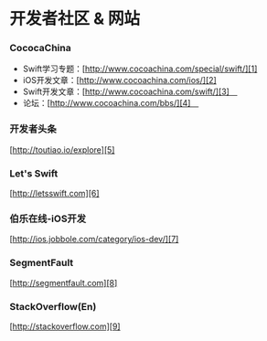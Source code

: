 # 开发者社区 & 网站
### CococaChina
- Swift学习专题：[http://www.cocoachina.com/special/swift/][1]
- iOS开发文章：[http://www.cocoachina.com/ios/][2]
- Swift开发文章：[http://www.cocoachina.com/swift/][3]　
- 论坛：[http://www.cocoachina.com/bbs/][4]　

### 开发者头条
[http://toutiao.io/explore][5]

### Let's Swift 
[http://letsswift.com][6]

### 伯乐在线-iOS开发
[http://ios.jobbole.com/category/ios-dev/][7]

### SegmentFault
[http://segmentfault.com][8]

### StackOverflow(En)
[http://stackoverflow.com][9]

[1]:	http://www.cocoachina.com/special/swift/
[2]:	http://www.cocoachina.com/ios/
[3]:	http://www.cocoachina.com/swift/
[4]:	http://www.cocoachina.com/bbs/
[5]:	http://toutiao.io/explore
[6]:	http://letsswift.com
[7]:	http://ios.jobbole.com/category/ios-dev/
[8]:	http://segmentfault.com
[9]:	http://stackoverflow.com